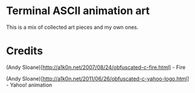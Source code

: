 # Terminal ASCII animation art

This is a mix of collected art pieces and my own ones.

# Credits

(Andy Sloane)[http://a1k0n.net/2007/08/24/obfuscated-c-fire.html] - Fire

(Andy Sloane)[http://a1k0n.net/2011/06/26/obfuscated-c-yahoo-logo.html] - Yahoo! animation

